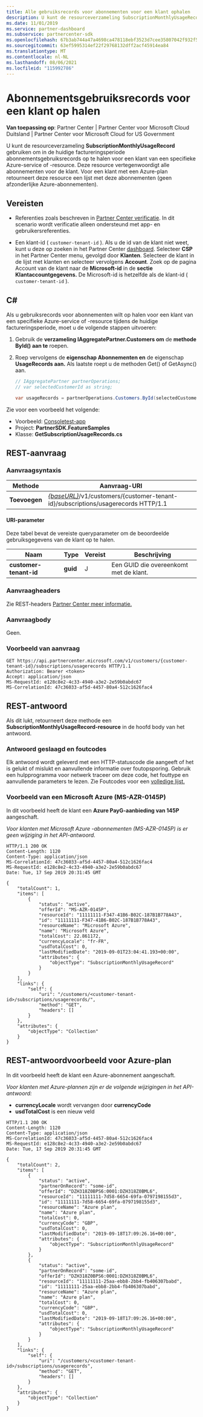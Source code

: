 ```yaml
---
title: Alle gebruiksrecords voor abonnementen voor een klant ophalen
description: U kunt de resourceverzameling SubscriptionMonthlyUsageRecord gebruiken om in de huidige factureringsperiode abonnementsgebruiksrecords op te halen voor een klant van een specifieke Azure-service of -resource.
ms.date: 11/01/2019
ms.service: partner-dashboard
ms.subservice: partnercenter-sdk
ms.openlocfilehash: 67b3ab744a47a4698ca478118ebf3523d7cee35807042f932f5a279c4c7d8ea8
ms.sourcegitcommit: 63ef5995314ef22f29768132dff2acf45914ea84
ms.translationtype: MT
ms.contentlocale: nl-NL
ms.lasthandoff: 08/06/2021
ms.locfileid: "115992786"
---
```

# <a name="get-subscription-usage-records-for-a-customer"></a>Abonnementsgebruiksrecords voor een klant op halen

**Van toepassing op**: Partner Center | Partner Center voor Microsoft Cloud Duitsland | Partner Center voor Microsoft Cloud for US Government

U kunt de resourceverzameling **SubscriptionMonthlyUsageRecord** gebruiken om in de huidige factureringsperiode abonnementsgebruiksrecords op te halen voor een klant van een specifieke Azure-service of -resource. Deze resource vertegenwoordigt alle abonnementen voor de klant. Voor een klant met een Azure-plan retourneert deze resource een lijst met deze abonnementen (geen afzonderlijke Azure-abonnementen).

## <a name="prerequisites"></a>Vereisten

- Referenties zoals beschreven in [Partner Center verificatie](partner-center-authentication.md). In dit scenario wordt verificatie alleen ondersteund met app- en gebruikersreferenties.

- Een klant-id ( `customer-tenant-id` ). Als u de id van de klant niet weet, kunt u deze op zoeken in het Partner Center [dashboard](https://partner.microsoft.com/dashboard). Selecteer **CSP** in het Partner Center menu, gevolgd door **Klanten**. Selecteer de klant in de lijst met klanten en selecteer vervolgens **Account**. Zoek op de pagina Account van de klant naar de **Microsoft-id** in de **sectie Klantaccountgegevens.** De Microsoft-id is hetzelfde als de klant-id ( `customer-tenant-id` ).

## <a name="c"></a>C\#

Als u gebruiksrecords voor abonnementen wilt op halen voor een klant van een specifieke Azure-service of -resource tijdens de huidige factureringsperiode, moet u de volgende stappen uitvoeren:

1. Gebruik de **verzameling IAggregatePartner.Customers om** de **methode ById() aan te** roepen.

2. Roep vervolgens de **eigenschap Abonnementen en** de eigenschap **UsageRecords aan.** Als laatste roept u de methoden Get() of GetAsync() aan.

    ``` csharp
    // IAggregatePartner partnerOperations;
    // var selectedCustomerId as string;

    var usageRecords = partnerOperations.Customers.ById(selectedCustomerId).Subscriptions.UsageRecords.Get();
    ```

Zie voor een voorbeeld het volgende:

- Voorbeeld: [Consoletest-app](console-test-app.md)
- Project: **PartnerSDK.FeatureSamples**
- Klasse: **GetSubscriptionUsageRecords.cs**

## <a name="rest-request"></a>REST-aanvraag

### <a name="request-syntax"></a>Aanvraagsyntaxis

| Methode  | Aanvraag-URI                                                                                                      |
|---------|------------------------------------------------------------------------------------------------------------------|
| **Toevoegen** | [*{baseURL}*](partner-center-rest-urls.md)/v1/customers/{customer-tenant-id}/subscriptions/usagerecords HTTP/1.1 |

#### <a name="uri-parameter"></a>URI-parameter

Deze tabel bevat de vereiste queryparameter om de beoordeelde gebruiksgegevens van de klant op te halen.

| Naam                   | Type     | Vereist | Beschrijving                           |
|------------------------|----------|----------|---------------------------------------|
| **customer-tenant-id** | **guid** | J        | Een GUID die overeenkomt met de klant. |

### <a name="request-headers"></a>Aanvraagheaders

Zie REST-headers [Partner Center meer informatie.](headers.md)

### <a name="request-body"></a>Aanvraagbody

Geen.

### <a name="request-example"></a>Voorbeeld van aanvraag

```http
GET https://api.partnercenter.microsoft.com/v1/customers/{customer-tenant-id}/subscriptions/usagerecords HTTP/1.1
Authorization: Bearer <token>
Accept: application/json
MS-RequestId: e128c8e2-4c33-4940-a3e2-2e59b0abdc67
MS-CorrelationId: 47c36033-af5d-4457-80a4-512c1626fac4
```

## <a name="rest-response"></a>REST-antwoord

Als dit lukt, retourneert deze methode een **SubscriptionMonthlyUsageRecord-resource** in de hoofd body van het antwoord.

### <a name="response-success-and-error-codes"></a>Antwoord geslaagd en foutcodes

Elk antwoord wordt geleverd met een HTTP-statuscode die aangeeft of het is gelukt of mislukt en aanvullende informatie over foutopsporing. Gebruik een hulpprogramma voor netwerk traceer om deze code, het fouttype en aanvullende parameters te lezen. Zie Foutcodes voor een [volledige lijst.](error-codes.md)

### <a name="response-example-for-microsoft-azure-ms-azr-0145p-subscriptions"></a>Voorbeeld van een Microsoft Azure (MS-AZR-0145P)

In dit voorbeeld heeft de klant een **Azure PayG-aanbieding van 145P** aangeschaft.

*Voor klanten met Microsoft Azure -abonnementen (MS-AZR-0145P) is er geen wijziging in het API-antwoord.*

```http
HTTP/1.1 200 OK
Content-Length: 1120
Content-Type: application/json
MS-CorrelationId: 47c36033-af5d-4457-80a4-512c1626fac4
MS-RequestId: e128c8e2-4c33-4940-a3e2-2e59b0abdc67
Date: Tue, 17 Sep 2019 20:31:45 GMT

{
    "totalCount": 1,
    "items": [
        {
            "status": "active",
            "offerId": "MS-AZR-0145P",
            "resourceId": "11111111-F347-41B6-B02C-187B1B778A43",
            "id": "11111111-F347-41B6-B02C-187B1B778A43",
            "resourceName": "Microsoft Azure",
            "name": "Microsoft Azure",
            "totalCost": 22.861172,
            "currencyLocale": "fr-FR",
            "usdTotalCost": 0,
            "lastModifiedDate": "2019-09-01T23:04:41.193+00:00",
            "attributes": {
                "objectType": "SubscriptionMonthlyUsageRecord"
            }
        }
    ],
    "links": {
        "self": {
            "uri": "/customers/<customer-tenant-id>/subscriptions/usagerecords/",
            "method": "GET",
            "headers": []
        }
    },
    "attributes": {
        "objectType": "Collection"
    }
}
```

## <a name="rest-response-example-for-azure-plan"></a>REST-antwoordvoorbeeld voor Azure-plan

In dit voorbeeld heeft de klant een Azure-abonnement aangeschaft.

*Voor klanten met Azure-plannen zijn er de volgende wijzigingen in het API-antwoord:*

- **currencyLocale** wordt vervangen door **currencyCode**
- **usdTotalCost** is een nieuw veld

```http
HTTP/1.1 200 OK
Content-Length: 1120
Content-Type: application/json
MS-CorrelationId: 47c36033-af5d-4457-80a4-512c1626fac4
MS-RequestId: e128c8e2-4c33-4940-a3e2-2e59b0abdc67
Date: Tue, 17 Sep 2019 20:31:45 GMT

{
    "totalCount": 2,
    "items": [
        {
            "status": "active",
            "partnerOnRecord": "some-id",
            "offerId": "DZH318Z0BPS6:0001:DZH318Z0BML6",
            "resourceId": "11111111-7d58-6654-69fa-0797198155d3",
            "id": "11111111-7d58-6654-69fa-0797198155d3",
            "resourceName": "Azure plan",
            "name": "Azure plan",
            "totalCost": 0,
            "currencyCode": "GBP",
            "usdTotalCost": 0,
            "lastModifiedDate": "2019-09-18T17:09:26.16+00:00",
            "attributes": {
                "objectType": "SubscriptionMonthlyUsageRecord"
            }
        },
        {
            "status": "active",
            "partnerOnRecord": "some-id",
            "offerId": "DZH318Z0BPS6:0001:DZH318Z0BML6",
            "resourceId": "11111111-25aa-ebb8-2bb4-fb406307babd",
            "id": "11111111-25aa-ebb8-2bb4-fb406307babd",
            "resourceName": "Azure plan",
            "name": "Azure plan",
            "totalCost": 0,
            "currencyCode": "GBP",
            "usdTotalCost": 0,
            "lastModifiedDate": "2019-09-18T17:09:26.16+00:00",
            "attributes": {
                "objectType": "SubscriptionMonthlyUsageRecord"
            }
        }
    ],
    "links": {
        "self": {
            "uri": "/customers/<customer-tenant-id>/subscriptions/usagerecords",
            "method": "GET",
            "headers": []
        }
    },
    "attributes": {
        "objectType": "Collection"
    }
}
```
